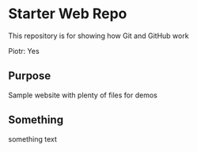 # Starter Web Repo

This repository is for showing how Git and GitHub work

Piotr: Yes

## Purpose

Sample website with plenty of files for demos

## Something

something text